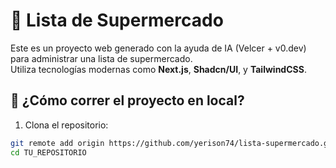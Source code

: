 # 🛒 Lista de Supermercado

Este es un proyecto web generado con la ayuda de IA (Velcer + v0.dev) para administrar una lista de supermercado.  
Utiliza tecnologías modernas como **Next.js**, **Shadcn/UI**, y **TailwindCSS**.

## 🚀 ¿Cómo correr el proyecto en local?

1. Clona el repositorio:

```bash
git remote add origin https://github.com/yerison74/lista-supermercado.git
cd TU_REPOSITORIO
